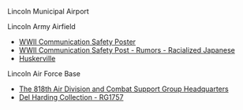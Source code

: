 Lincoln Municipal Airport 

Lincoln Army Airfield
- [WWII Communication Safety Poster](https://nebraskahistory.pastperfectonline.com/webobject/6733EA8A-DE54-4C2C-9CA4-221553192103)
- [WWII Communication Safety Post - Rumors - Racialized Japanese](https://nebraskahistory.pastperfectonline.com/webobject/F9F00ABA-3098-4DDE-B5AE-532792742555)
- [Huskerville](https://nebraskahistory.pastperfectonline.com/photo/ED8F2FC5-C7DC-47B9-ABF5-400469355753)

Lincoln Air Force Base
- [The 818th Air Division and Combat Support Group Headquarters](https://nebraskahistory.pastperfectonline.com/photo/5CE28F07-457A-4243-9918-661536140519)
- [Del Harding Collection - RG1757](https://nebraskahistory.pastperfectonline.com/photo/19E57B7C-E07E-4667-8183-484934917813)
